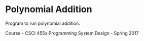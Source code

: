 # Polynomial Addition

Program to run polynomial addition. 

Course - CSCI 455x:Programming System Design - Spring 2017
